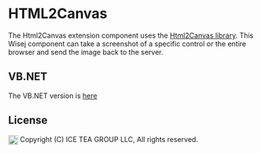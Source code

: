 HTML2Canvas
====

The Html2Canvas extension component uses the [Html2Canvas library](https://html2canvas.hertzen.com/). This Wisej component can take a screenshot of a specific control or the entire browser and send the image back to the server.

VB.NET
------
The VB.NET version is [here](https://github.com/iceteagroup/wisej-examples-vb/tree/main/Html2Canvas)

License
-------
<img src="http://iceteagroup.com/wp-content/uploads/2017/01/Square-64x64-trasp.png" height="20" align="top"> Copyright (C) ICE TEA GROUP LLC, All rights reserved.

